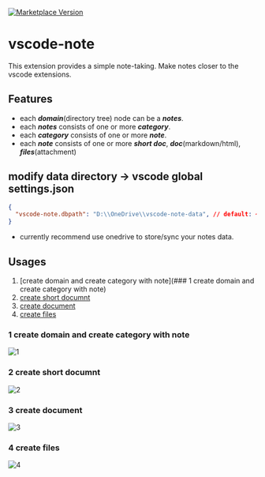 [![Marketplace Version](https://vsmarketplacebadge.apphb.com/version/shinhwagk.vscode-note.svg)](https://marketplace.visualstudio.com/items?itemName=shinhwagk.vscode-note)

# vscode-note

This extension provides a simple note-taking. Make notes closer to the vscode extensions.

## Features

-   each **_domain_**(directory tree) node can be a **_notes_**.
-   each **_notes_** consists of one or more **_category_**.
-   each **_category_** consists of one or more **_note_**.
-   each **_note_** consists of one or more **_short doc_**, **_doc_**(markdown/html), **_files_**(attachment)

## modify data directory -> vscode global settings.json
```json
{
  "vscode-note.dbpath": "D:\\OneDrive\\vscode-note-data", // default: ~/vscode-note
}
```
-   currently recommend use onedrive to store/sync your notes data.


## Usages

1. [create domain and create category with note](### 1 create domain and create category with note)
2. [create short documnt](###2)
3. [create document](###3)
4. [create files](###4)

### 1 create domain and create category with note
![1](https://raw.githubusercontent.com/shinhwagk/vscode-note/vscode-note/images/1.gif)
### 2 create short documnt
![2](https://raw.githubusercontent.com/shinhwagk/vscode-note/vscode-note/images/2.gif)
### 3 create document
![3](https://raw.githubusercontent.com/shinhwagk/vscode-note/vscode-note/images/3.gif)
### 4 create files
![4](https://raw.githubusercontent.com/shinhwagk/vscode-note/vscode-note/images/4.gif)
